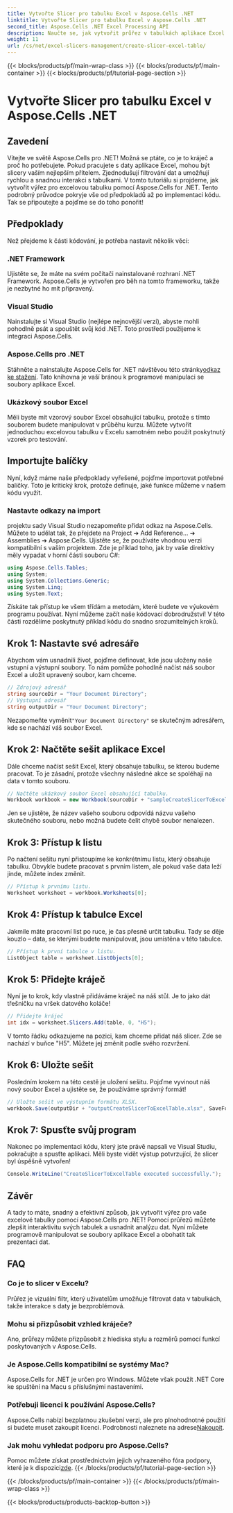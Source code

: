 ```yaml
---
title: Vytvořte Slicer pro tabulku Excel v Aspose.Cells .NET
linktitle: Vytvořte Slicer pro tabulku Excel v Aspose.Cells .NET
second_title: Aspose.Cells .NET Excel Processing API
description: Naučte se, jak vytvořit průřez v tabulkách aplikace Excel pomocí Aspose.Cells for .NET. Podrobný průvodce pro efektivní filtrování dat.
weight: 11
url: /cs/net/excel-slicers-management/create-slicer-excel-table/
---
```


{{< blocks/products/pf/main-wrap-class >}}
{{< blocks/products/pf/main-container >}}
{{< blocks/products/pf/tutorial-page-section >}}

# Vytvořte Slicer pro tabulku Excel v Aspose.Cells .NET

## Zavedení
Vítejte ve světě Aspose.Cells pro .NET! Možná se ptáte, co je to kráječ a proč ho potřebujete. Pokud pracujete s daty aplikace Excel, mohou být slicery vaším nejlepším přítelem. Zjednodušují filtrování dat a umožňují rychlou a snadnou interakci s tabulkami. V tomto tutoriálu si projdeme, jak vytvořit výřez pro excelovou tabulku pomocí Aspose.Cells for .NET.
Tento podrobný průvodce pokryje vše od předpokladů až po implementaci kódu. Tak se připoutejte a pojďme se do toho ponořit!
## Předpoklady
Než přejdeme k části kódování, je potřeba nastavit několik věcí:
### .NET Framework
Ujistěte se, že máte na svém počítači nainstalované rozhraní .NET Framework. Aspose.Cells je vytvořen pro běh na tomto frameworku, takže je nezbytné ho mít připravený.
### Visual Studio
Nainstalujte si Visual Studio (nejlépe nejnovější verzi), abyste mohli pohodlně psát a spouštět svůj kód .NET. Toto prostředí použijeme k integraci Aspose.Cells.
### Aspose.Cells pro .NET
 Stáhněte a nainstalujte Aspose.Cells for .NET návštěvou této stránky[odkaz ke stažení](https://releases.aspose.com/cells/net/). Tato knihovna je vaší bránou k programové manipulaci se soubory aplikace Excel.
### Ukázkový soubor Excel
Měli byste mít vzorový soubor Excel obsahující tabulku, protože s tímto souborem budete manipulovat v průběhu kurzu. Můžete vytvořit jednoduchou excelovou tabulku v Excelu samotném nebo použít poskytnutý vzorek pro testování.
## Importujte balíčky
Nyní, když máme naše předpoklady vyřešené, pojďme importovat potřebné balíčky. Toto je kritický krok, protože definuje, jaké funkce můžeme v našem kódu využít.
### Nastavte odkazy na import
projektu sady Visual Studio nezapomeňte přidat odkaz na Aspose.Cells. Můžete to udělat tak, že přejdete na Project ➔ Add Reference... ➔ Assemblies ➔ Aspose.Cells. Ujistěte se, že používáte vhodnou verzi kompatibilní s vaším projektem.
Zde je příklad toho, jak by vaše direktivy měly vypadat v horní části souboru C#:
```csharp
using Aspose.Cells.Tables;
using System;
using System.Collections.Generic;
using System.Linq;
using System.Text;
```
Získáte tak přístup ke všem třídám a metodám, které budete ve výukovém programu používat.
Nyní můžeme začít naše kódovací dobrodružství! V této části rozdělíme poskytnutý příklad kódu do snadno srozumitelných kroků.
## Krok 1: Nastavte své adresáře
Abychom vám usnadnili život, pojďme definovat, kde jsou uloženy naše vstupní a výstupní soubory. To nám pomůže pohodlně načíst náš soubor Excel a uložit upravený soubor, kam chceme.
```csharp
// Zdrojový adresář
string sourceDir = "Your Document Directory";
// Výstupní adresář
string outputDir = "Your Document Directory";
```
 Nezapomeňte vyměnit`"Your Document Directory"` se skutečným adresářem, kde se nachází váš soubor Excel.
## Krok 2: Načtěte sešit aplikace Excel
Dále chceme načíst sešit Excel, který obsahuje tabulku, se kterou budeme pracovat. To je zásadní, protože všechny následné akce se spoléhají na data v tomto souboru.
```csharp
// Načtěte ukázkový soubor Excel obsahující tabulku.
Workbook workbook = new Workbook(sourceDir + "sampleCreateSlicerToExcelTable.xlsx");
```
Jen se ujistěte, že název vašeho souboru odpovídá názvu vašeho skutečného souboru, nebo možná budete čelit chybě soubor nenalezen.
## Krok 3: Přístup k listu
Po načtení sešitu nyní přistoupíme ke konkrétnímu listu, který obsahuje tabulku. Obvykle budete pracovat s prvním listem, ale pokud vaše data leží jinde, můžete index změnit.
```csharp
// Přístup k prvnímu listu.
Worksheet worksheet = workbook.Worksheets[0];
```
## Krok 4: Přístup k tabulce Excel
Jakmile máte pracovní list po ruce, je čas přesně určit tabulku. Tady se děje kouzlo – data, se kterými budete manipulovat, jsou umístěna v této tabulce.
```csharp
// Přístup k první tabulce v listu.
ListObject table = worksheet.ListObjects[0];
```
## Krok 5: Přidejte kráječ
Nyní je to krok, kdy vlastně přidáváme kráječ na náš stůl. Je to jako dát třešničku na vršek datového koláče! 
```csharp
// Přidejte kráječ
int idx = worksheet.Slicers.Add(table, 0, "H5");
```
V tomto řádku odkazujeme na pozici, kam chceme přidat náš slicer. Zde se nachází v buňce "H5". Můžete jej změnit podle svého rozvržení.
## Krok 6: Uložte sešit
Posledním krokem na této cestě je uložení sešitu. Pojďme vyvinout náš nový soubor Excel a ujistěte se, že používáme správný formát!
```csharp
// Uložte sešit ve výstupním formátu XLSX.
workbook.Save(outputDir + "outputCreateSlicerToExcelTable.xlsx", SaveFormat.Xlsx);
```
## Krok 7: Spusťte svůj program
Nakonec po implementaci kódu, který jste právě napsali ve Visual Studiu, pokračujte a spusťte aplikaci. Měli byste vidět výstup potvrzující, že slicer byl úspěšně vytvořen!
```csharp
Console.WriteLine("CreateSlicerToExcelTable executed successfully.");
```
## Závěr
A tady to máte, snadný a efektivní způsob, jak vytvořit výřez pro vaše excelové tabulky pomocí Aspose.Cells pro .NET! Pomocí průřezů můžete zlepšit interaktivitu svých tabulek a usnadnit analýzu dat. Nyní můžete programově manipulovat se soubory aplikace Excel a obohatit tak prezentaci dat.
## FAQ

### Co je to slicer v Excelu?
Průřez je vizuální filtr, který uživatelům umožňuje filtrovat data v tabulkách, takže interakce s daty je bezproblémová.
  
### Mohu si přizpůsobit vzhled kráječe?
Ano, průřezy můžete přizpůsobit z hlediska stylu a rozměrů pomocí funkcí poskytovaných v Aspose.Cells.
  
### Je Aspose.Cells kompatibilní se systémy Mac?
Aspose.Cells for .NET je určen pro Windows. Můžete však použít .NET Core ke spuštění na Macu s příslušnými nastaveními.
  
### Potřebuji licenci k používání Aspose.Cells?
 Aspose.Cells nabízí bezplatnou zkušební verzi, ale pro plnohodnotné použití si budete muset zakoupit licenci. Podrobnosti naleznete na adrese[Nakoupit](https://purchase.aspose.com/buy).
  
### Jak mohu vyhledat podporu pro Aspose.Cells?
 Pomoc můžete získat prostřednictvím jejich vyhrazeného fóra podpory, které je k dispozici[zde](https://forum.aspose.com/c/cells/9).
{{< /blocks/products/pf/tutorial-page-section >}}

{{< /blocks/products/pf/main-container >}}
{{< /blocks/products/pf/main-wrap-class >}}

{{< blocks/products/products-backtop-button >}}
